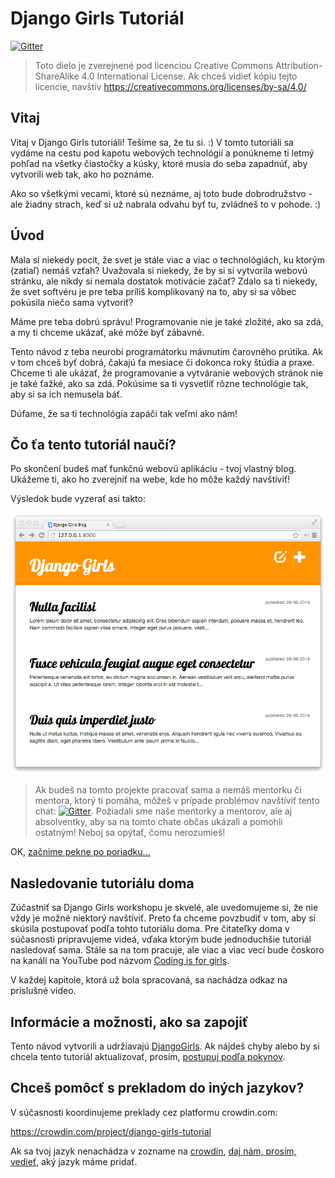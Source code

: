 # Django Girls Tutoriál

[![Gitter](https://badges.gitter.im/DjangoGirls/tutorial.svg)](https://gitter.im/DjangoGirls/tutorial)

> Toto dielo je zverejnené pod licenciou Creative Commons Attribution-ShareAlike 4.0 International License. Ak chceš vidieť kópiu tejto licencie, navštív https://creativecommons.org/licenses/by-sa/4.0/

## Vitaj

Vitaj v Django Girls tutoriáli! Tešíme sa, že tu si. :) V tomto tutoriáli sa vydáme na cestu pod kapotu webových technológií a ponúkneme ti letmý pohľad na všetky čiastočky a kúsky, ktoré musia do seba zapadnúť, aby vytvorili web tak, ako ho poznáme.

Ako so všetkými vecami, ktoré sú neznáme, aj toto bude dobrodružstvo - ale žiadny strach, keď si už nabrala odvahu byť tu, zvládneš to v pohode. :)

## Úvod

Mala si niekedy pocit, že svet je stále viac a viac o technológiách, ku ktorým (zatiaľ) nemáš vzťah? Uvažovala si niekedy, že by si si vytvorila webovú stránku, ale nikdy si nemala dostatok motivácie začať? Zdalo sa ti niekedy, že svet softvéru je pre teba príliš komplikovaný na to, aby si sa vôbec pokúsila niečo sama vytvoriť?

Máme pre teba dobrú správu! Programovanie nie je také zložité, ako sa zdá, a my ti chceme ukázať, aké môže byť zábavné.

Tento návod z teba neurobí programátorku mávnutím čarovného prútika. Ak v tom chceš byť dobrá, čakajú ťa mesiace či dokonca roky štúdia a praxe. Chceme ti ale ukázať, že programovanie a vytváranie webových stránok nie je také ťažké, ako sa zdá. Pokúsime sa ti vysvetliť rôzne technológie tak, aby si sa ich nemusela báť.

Dúfame, že sa ti technológia zapáči tak veľmi ako nám!

## Čo ťa tento tutoriál naučí?

Po skončení budeš mať funkčnú webovú aplikáciu - tvoj vlastný blog. Ukážeme ti, ako ho zverejniť na webe, kde ho môže každý navštíviť!

Výsledok bude vyzerať asi takto:

![Obrázok 0.1](images/application.png)

> Ak budeš na tomto projekte pracovať sama a nemáš mentorku či mentora, ktorý ti pomáha, môžeš v prípade problémov navštíviť tento chat: [![Gitter](https://badges.gitter.im/DjangoGirls/tutorial.svg)](https://gitter.im/DjangoGirls/tutorial). Požiadali sme naše mentorky a mentorov, ale aj absolventky, aby sa na tomto chate občas ukázali a pomohli ostatným! Neboj sa opýtať, čomu nerozumieš!

OK, [začnime pekne po poriadku...](./how_the_internet_works/README.md)

## Nasledovanie tutoriálu doma

Zúčastniť sa Django Girls workshopu je skvelé, ale uvedomujeme si, že nie vždy je možné niektorý navštíviť. Preto ťa chceme povzbudiť v tom, aby si skúsila postupovať podľa tohto tutoriálu doma. Pre čitateľky doma v súčasnosti pripravujeme videá, vďaka ktorým bude jednoduchšie tutoriál nasledovať sama. Stále sa na tom pracuje, ale viac a viac vecí bude čoskoro na kanáli na YouTube pod názvom [Coding is for girls](https://www.youtube.com/channel/UC0hNd2uW8jTR5K3KBzRuG2A/feed).

V každej kapitole, ktorá už bola spracovaná, sa nachádza odkaz na príslušné video.

## Informácie a možnosti, ako sa zapojiť

Tento návod vytvorili a udržiavajú [DjangoGirls](https://djangogirls.org/). Ak nájdeš chyby alebo by si chcela tento tutoriál aktualizovať, prosím, [postupuj podľa pokynov](https://github.com/DjangoGirls/tutorial/blob/master/README.md).

## Chceš pomôcť s prekladom do iných jazykov?

V súčasnosti koordinujeme preklady cez platformu crowdin.com:

https://crowdin.com/project/django-girls-tutorial

Ak sa tvoj jazyk nenachádza v zozname na [crowdin](https://crowdin.com/), [daj nám, prosím, vedieť](https://github.com/DjangoGirls/tutorial/issues/new), aký jazyk máme pridať.